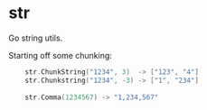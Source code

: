 # str

Go string utils.

Starting off some chunking:

```go
    str.ChunkString("1234", 3)  -> ["123", "4"]
    str.Chunkstring("1234", -3) -> ["1", "234"]
    
    str.Comma(1234567) -> "1,234,567"
```
